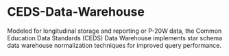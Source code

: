 # CEDS-Data-Warehouse
Modeled for longitudinal storage and reporting or P-20W data, the Common Education Data Standards (CEDS) Data Warehouse implements star schema data warehouse normalization techniques for improved query performance.
